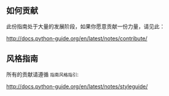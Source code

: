 如何贡献
-----------------

此份指南处于大量的发展阶段，如果你愿意贡献一份力量，请见此：

http://docs.python-guide.org/en/latest/notes/contribute/


风格指南
-----------

所有的贡献请遵循 `指南风格指引`:

http://docs.python-guide.org/en/latest/notes/styleguide/

